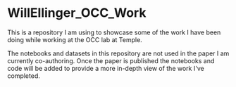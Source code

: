 # WillEllinger_OCC_Work
This is a repository I am using to showcase some of the work I have been doing while working at the OCC lab at Temple.

The notebooks and datasets in this repository are not used in the paper I am currently co-authoring. Once the paper is published the notebooks and code will be added to provide a more in-depth view of the work I've completed. 
